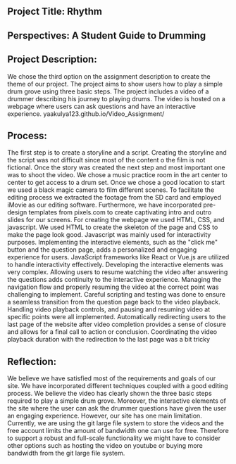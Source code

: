 ## Project Title:  Rhythm

## Perspectives: A Student Guide to Drumming

## Project Description: 
We chose the third option on the assignment description to create the theme of our project. The project aims to show users how to play a simple drum grove using three basic steps. The project includes a video of a drummer describing his journey to playing drums. The video is hosted on a webpage where users can ask questions and have an interactive experience. 
yaakulya123.github.io/Video_Assignment/

## Process: 
The first step is to create a storyline and a script. Creating the storyline and the script was not difficult since most of the content o the film is not fictional. Once the story was created the next step and most important one was to shoot the video. We chose a music practice room in the art center to center to get access to a drum set. Once we chose a good location to start we used a black magic camera to film different scenes. To facilitate the editing process we extracted the footage from the SD card and employed iMovie as our editing software. Furthermore, we have incorporated pre-design templates from pixels.com to create captivating intro and outro slides for our screens. For creating the webpage we used HTML, CSS, and javascript. We used HTML to create the skeleton of the page and CSS to make the page look good. Javascript was mainly used for interactivity purposes. Implementing the interactive elements, such as the "click me" button and the question page, adds a personalized and engaging experience for users. JavaScript frameworks like React or Vue.js are utilized to handle interactivity effectively. Developing the interactive elements was very complex. Allowing users to resume watching the video after answering the questions adds continuity to the interactive experience. Managing the navigation flow and properly resuming the video at the correct point was challenging to implement. Careful scripting and testing was done to ensure a seamless transition from the question page back to the video playback. Handling video playback controls, and pausing and resuming video at specific points were all implemented. Automatically redirecting users to the last page of the website after video completion provides a sense of closure and allows for a final call to action or conclusion. Coordinating the video playback duration with the redirection to the last page was a bit tricky


## Reflection: 

We believe we have satisfied most of the requirements and goals of our site. We have incorporated different techniques coupled with a good editing process. We believe the video has clearly shown the three basic steps required to play a simple drum grove. Moreover, the interactive elements of the site where the user can ask the drummer questions have given the user an engaging experience. However, our site has one main limitation. Currently, we are using the git large file system to store the videos and the free account limits the amount of bandwidth one can use for free. Therefore to support a robust and full-scale functionality we might have to consider other options such as hosting the video on youtube or buying more bandwidth from the git large file system. 

